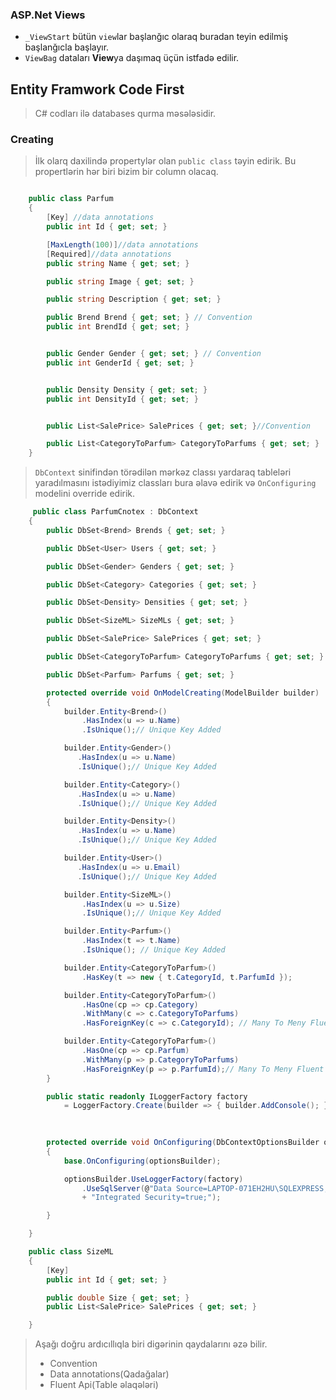 ### ASP.Net Views
- `_ViewStart` bütün `view`lar başlanğıc olaraq buradan teyin edilmiş başlanğıcla başlayır.
- `ViewBag` dataları **View**ya daşımaq üçün istfadə edilir.


## Entity Framwork Code First 
> C# codları ilə databases qurma məsələsidir.


### Creating
> İlk olarq daxilində propertylər olan `public class` təyin edirik. Bu propertlərin hər biri bizim bir column olacaq.
```cs

    public class Parfum
    {
        [Key] //data annotations
        public int Id { get; set; }

        [MaxLength(100)]//data annotations
        [Required]//data annotations
        public string Name { get; set; }

        public string Image { get; set; }

        public string Description { get; set; }

        public Brend Brend { get; set; } // Convention
        public int BrendId { get; set; }


        public Gender Gender { get; set; } // Convention
        public int GenderId { get; set; }


        public Density Density { get; set; }
        public int DensityId { get; set; }


        public List<SalePrice> SalePrices { get; set; }//Convention

        public List<CategoryToParfum> CategoryToParfums { get; set; }
    }

```


> `DbContext` sinifindən törədilən mərkəz classı yardaraq tableləri yaradılmasını istədiyimiz classları bura əlavə edirik və `OnConfiguring` modelini override edirik.

```cs
     public class ParfumCnotex : DbContext
    {
        public DbSet<Brend> Brends { get; set; }

        public DbSet<User> Users { get; set; }

        public DbSet<Gender> Genders { get; set; }

        public DbSet<Category> Categories { get; set; }

        public DbSet<Density> Densities { get; set; }

        public DbSet<SizeML> SizeMLs { get; set; }

        public DbSet<SalePrice> SalePrices { get; set; }

        public DbSet<CategoryToParfum> CategoryToParfums { get; set; }

        public DbSet<Parfum> Parfums { get; set; }

        protected override void OnModelCreating(ModelBuilder builder)
        {
            builder.Entity<Brend>()
                .HasIndex(u => u.Name)
                .IsUnique();// Unique Key Added

            builder.Entity<Gender>()
               .HasIndex(u => u.Name)
               .IsUnique();// Unique Key Added

            builder.Entity<Category>()
               .HasIndex(u => u.Name)
               .IsUnique();// Unique Key Added

            builder.Entity<Density>()
               .HasIndex(u => u.Name)
               .IsUnique();// Unique Key Added

            builder.Entity<User>()
               .HasIndex(u => u.Email)
               .IsUnique();// Unique Key Added

            builder.Entity<SizeML>()
                .HasIndex(u => u.Size)
                .IsUnique();// Unique Key Added

            builder.Entity<Parfum>()
                .HasIndex(t => t.Name)
                .IsUnique(); // Unique Key Added

            builder.Entity<CategoryToParfum>()
                .HasKey(t => new { t.CategoryId, t.ParfumId });

            builder.Entity<CategoryToParfum>()
                .HasOne(cp => cp.Category)
                .WithMany(c => c.CategoryToParfums)
                .HasForeignKey(c => c.CategoryId); // Many To Meny Fluent Api

            builder.Entity<CategoryToParfum>()
                .HasOne(cp => cp.Parfum)
                .WithMany(p => p.CategoryToParfums)
                .HasForeignKey(p => p.ParfumId);// Many To Meny Fluent Api
        }

        public static readonly ILoggerFactory factory
            = LoggerFactory.Create(builder => { builder.AddConsole(); });

        
        
        protected override void OnConfiguring(DbContextOptionsBuilder optionsBuilder)
        {
            base.OnConfiguring(optionsBuilder);

            optionsBuilder.UseLoggerFactory(factory)
                .UseSqlServer(@"Data Source=LAPTOP-071EH2HU\SQLEXPRESS;Initial Catalog=ParfumDbCodeFirst;"
                + "Integrated Security=true;");

        }

    }

    public class SizeML
    {
        [Key]
        public int Id { get; set; }

        public double Size { get; set; }
        public List<SalePrice> SalePrices { get; set; }

    }
```

> Aşağı doğru ardıcıllıqla biri digərinin qaydalarını əzə bilir.
> - Convention 
> - Data annotations(Qadağalar)
> - Fluent Api(Table əlaqələri)



